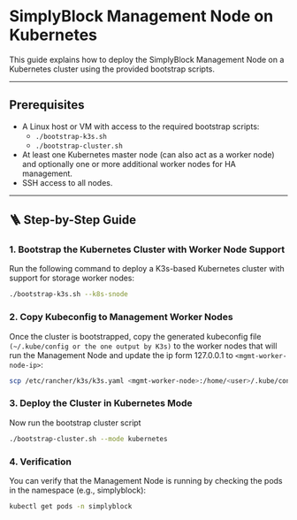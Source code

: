 # SimplyBlock Management Node on Kubernetes

This guide explains how to deploy the SimplyBlock Management Node on a Kubernetes cluster using the provided bootstrap scripts.

---

## Prerequisites

- A Linux host or VM with access to the required bootstrap scripts:
  - `./bootstrap-k3s.sh`
  - `./bootstrap-cluster.sh`
- At least one Kubernetes master node (can also act as a worker node) and optionally one or more additional worker nodes for HA management.
- SSH access to all nodes.

---

## 🪜 Step-by-Step Guide

### 1. Bootstrap the Kubernetes Cluster with Worker Node Support

Run the following command to deploy a K3s-based Kubernetes cluster with support for storage worker nodes:

```bash
./bootstrap-k3s.sh --k8s-snode
```

### 2. Copy Kubeconfig to Management Worker Nodes

Once the cluster is bootstrapped, copy the generated kubeconfig file ``(~/.kube/config or the one output by K3s)`` to the worker nodes that will run the Management Node and update the ip form 127.0.0.1 to ``<mgmt-worker-node-ip>``:

```bash
scp /etc/rancher/k3s/k3s.yaml <mgmt-worker-node>:/home/<user>/.kube/config
```

### 3. Deploy the Cluster in Kubernetes Mode
Now run the bootstrap cluster script
```bash
./bootstrap-cluster.sh --mode kubernetes
```

### 4. Verification
You can verify that the Management Node is running by checking the pods in the namespace (e.g., simplyblock):

```bash
kubectl get pods -n simplyblock
```
